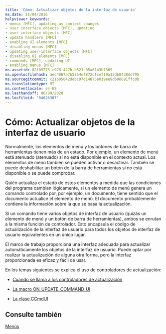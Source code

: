 ```yaml
---
title: 'Cómo: Actualizar objetos de la interfaz de usuario'
ms.date: 11/04/2016
helpviewer_keywords:
- menus [MFC], updating as context changes
- user interface objects [MFC], updating
- user interface objects [MFC]
- update handlers [MFC]
- enabling UI elements [MFC]
- disabling menus [MFC]
- updating user-interface objects [MFC]
- disabling UI elements [MFC]
- commands [MFC], updating UI
- enabling menus [MFC]
ms.assetid: 82f09773-c978-427b-b321-05a6143b7369
ms.openlocfilehash: aec4067a7b5854ef872cfcef19a15db8438dd795
ms.sourcegitcommit: c21b05042debc97d14875e019ee9d698691ffc0b
ms.translationtype: MT
ms.contentlocale: es-ES
ms.lasthandoff: 06/09/2020
ms.locfileid: "84626387"
---
```

# <a name="how-to-update-user-interface-objects"></a>Cómo: Actualizar objetos de la interfaz de usuario

Normalmente, los elementos de menú y los botones de barra de herramientas tienen más de un estado. Por ejemplo, un elemento de menú está atenuado (atenuado) si no está disponible en el contexto actual. Los elementos de menú también se pueden activar o desactivar. También se puede deshabilitar un botón de la barra de herramientas si no está disponible o se puede comprobar.

Quién actualiza el estado de estos elementos a medida que las condiciones del programa cambian lógicamente, si un elemento de menú genera un comando controlado por, por ejemplo, un documento, tiene sentido que el documento actualice el elemento de menú. El documento probablemente contiene la información sobre la que se basa la actualización.

Si un comando tiene varios objetos de interfaz de usuario (quizás un elemento de menú y un botón de barra de herramientas), ambos se enrutan a la misma función de controlador. Esto encapsula el código de actualización de la interfaz de usuario para todos los objetos de interfaz de usuario equivalentes en un único lugar.

El marco de trabajo proporciona una interfaz adecuada para actualizar automáticamente los objetos de la interfaz de usuario. Puede optar por realizar la actualización de alguna otra forma, pero la interfaz proporcionada es eficaz y fácil de usar.

En los temas siguientes se explica el uso de controladores de actualización:

- [Cuando se llama a los controladores de actualización](when-update-handlers-are-called.md)

- [La macro ON_UPDATE_COMMAND_UI](on-update-command-ui-macro.md)

- [La clase CCmdUI](the-ccmdui-class.md)

## <a name="see-also"></a>Consulte también

[Menús](menus-mfc.md)
